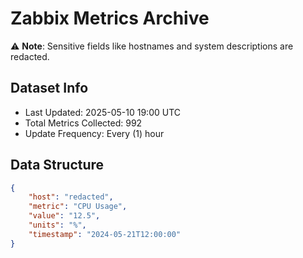 # Zabbix Metrics Archive

⚠️ **Note**: Sensitive fields like hostnames and system descriptions are redacted.

## Dataset Info
- Last Updated: 2025-05-10 19:00 UTC
- Total Metrics Collected: 992
- Update Frequency: Every (1) hour

## Data Structure
```json
{
    "host": "redacted",
    "metric": "CPU Usage",
    "value": "12.5",
    "units": "%",
    "timestamp": "2024-05-21T12:00:00"
}
```
